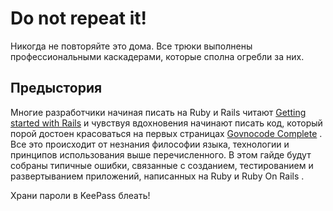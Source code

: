 # Do not repeat it!
Никогда не повторяйте это дома. Все трюки выполнены профессиональными
 каскадерами, которые сполна огребли за них.

## Предыстория
Многие разработчики начиная писать на Ruby и Rails читают [Getting
started with Rails](http://guides.rubyonrails.org/getting_started.html) и чувствуя
вдохновения начинают писать код, который порой достоен красоваться на
первых страницах [Govnocode Complete](http://govnokod.ru/ruby) . Все это
происходит от незнания философии языка, технологии и принципов
использования выше перечисленного. В этом гайде будут собраны типичные
ошибки, связанные с созданием, тестированием и развертыванием
приложений, написанных на Ruby и Ruby On Rails .

Xрани пароли в KeePass блеать!
